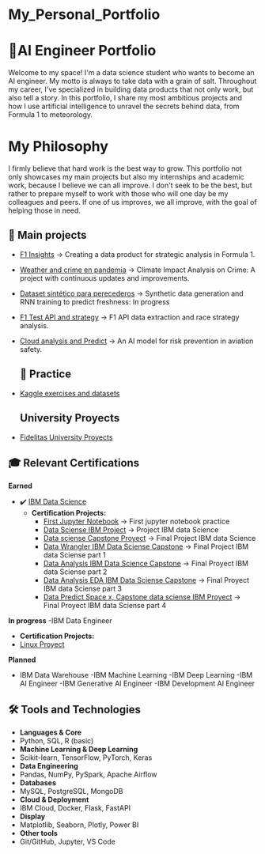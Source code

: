 # My_Personal_Portfolio
# 🚀AI Engineer Portfolio
Welcome to my space! I'm a data science student who wants to become an AI engineer. My motto is always to take data with a grain of salt. Throughout my career, I've specialized in building data products that not only work, but also tell a story. In this portfolio, I share my most ambitious projects and how I use artificial intelligence to unravel the secrets behind data, from Formula 1 to meteorology.
# My Philosophy
I firmly believe that hard work is the best way to grow. This portfolio not only showcases my main projects but also my internships and academic work, because I believe we can all improve. I don't seek to be the best, but rather to prepare myself to work with those who will one day be my colleagues and peers. If one of us improves, we all improve, with the goal of helping those in need.

## 📌 Main projects
- [F1 Insights](https://github.com/ManuelCartin/F1_Project_Data_engineering) → Creating a data product for strategic analysis in Formula 1.
- [Weather and crime en pandemia](https://github.com/ManuelCartin/Proyect_Crime_Meteo) → Climate Impact Analysis on Crime: A project with continuous updates and improvements.
- [Dataset sintético para perecederos](https://github.com/ManuelCartin/Perishable_RNN_Project) → Synthetic data generation and RNN training to predict freshness: In progress
- [F1 Test API and strategy](https://github.com/ManuelCartin/f1-merged-analysis-2022-2024_and_analsys) → F1 API data extraction and race strategy analysis.
- [Cloud analysis and Predict](https://github.com/ManuelCartin/Cloud_Analisys_Predict/tree/main)  →  An AI model for risk prevention in aviation safety.

  ## 🧪 Practice
- [Kaggle exercises and datasets](https://github.com/ManuelCartin/Data_Practice)

  ## University Proyects
- [Fidelitas University Proyects](https://github.com/ManuelCartin/University_Fidelitas_Project) 

## 🎓 Relevant Certifications

**Earned**
- ✔️ [IBM Data Science](https://www.credly.com/org/ibm/badge/ibm-data-science-professional-certificate-v3)
  - **Certification Projects:**
    - [First Jupyter Notebook](https://github.com/ManuelCartin/firstJupyterIBMskills) → First jupyter notebook practice
    - [Data Sciense IBM Project](https://github.com/ManuelCartin/Data_Science_IBM_Proyect) → Project IBM data Science
    - [Data sciense Capstone Proyect](https://github.com/ManuelCartin/IBM_Data_Sciense_Capstone) → Final Project IBM data Science 
    - [Data Wrangler IBM Data Sciense Capstone](https://github.com/ManuelCartin/DataWrangler_SpaceX_IBMCourse) → Final Project IBM data Sciense part 1
    - [Data Analysis IBM Data Science Capstone](https://github.com/ManuelCartin/Date_Analysis_AED_SpaceX__IBM_apply_data_sciense_capstone_part3) → Final Proyect IBM data Sciense part 2
    - [Data Analysis EDA IBM Data Sciense Capstone](https://github.com/ManuelCartin/Date_Analysis_AED_SpaceX_IBM_apply_data_sciense_capstone) → Final Proyect IBM data Sciense part 3
    - [Data Predict Space x, Capstone data sciense IBM Proyect](https://github.com/ManuelCartin/Date_Predict_AED_Space_X_IBM_apply_data_sciense_capstone) → Final Proyect IBM data Sciense part 4
       
**In progress**
-IBM Data Engineer
  - **Certification Projects:**
  - [Linux Proyect](https://github.com/ManuelCartin/IBM_Data_Engineer_Course6_Proyect)

**Planned**
- IBM Data Warehouse
-IBM Machine Learning
-IBM Deep Learning
-IBM AI Engineer
-IBM Generative AI Engineer
-IBM Development AI Engineer


## 🛠️ Tools and Technologies

- **Languages ​​& Core** 
- Python, SQL, R (basic)
- **Machine Learning & Deep Learning** 
- Scikit-learn, TensorFlow, PyTorch, Keras
- **Data Engineering** 
- Pandas, NumPy, PySpark, Apache Airflow
- **Databases** 
- MySQL, PostgreSQL, MongoDB
- **Cloud & Deployment** 
- IBM Cloud, Docker, Flask, FastAPI
- **Display** 
- Matplotlib, Seaborn, Plotly, Power BI
- **Other tools** 
- Git/GitHub, Jupyter, VS Code
